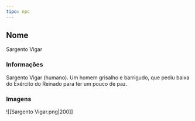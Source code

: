 ```yaml
---
tipo: npc
---
```

## Nome
Sargento Vigar

### Informações
Sargento Vigar (humano). Um homem grisalho e barrigudo, que pediu baixa do Exército do Reinado para ter um pouco de paz.

### Imagens

![[Sargento Vigar.png|200]]
